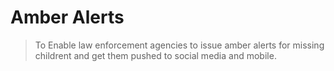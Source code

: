 # Amber Alerts

> To Enable law enforcement agencies to issue amber alerts for missing childrent and get them pushed to social media and mobile.

